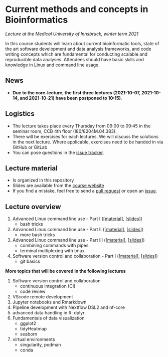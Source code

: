 # Current methods and concepts in Bioinformatics

*Lecture at the Medical University of Innsbruck, winter term 2021*

In this course students will learn about current bioinformatic tools, state of the art software development and data analysis frameworks, and code writing concepts which are fundamental for conducting scalable and reproducible data analyses.
Attendees should have basic skills and knowledge in Linux and command line usage.

## News

 * **Due to the core-lecture, the first three lectures (2021-10-07, 2021-10-14, and 2021-10-21) have been postponed to 10:15)**. 

## Logistics

 * The lecture takes place every Thursday from 09:00 to 09:45 in the seminar room, CCB 4th floor (I80/8204M.04.383). 
 * There will be exercises for each lectures. We will discuss the solutions in the next lecture. Where applicable, exercises need to be handed in via GitHub or GitLab
 * You can pose questions in the [issue tracker](https://github.com/icbi-lab/current-topics-bioinformatics-lecture/issues). 
 
## Lecture material

 * Is organized in this repository
 * Slides are available from the [course website](https://icbi-lab.github.io/current-topics-bioinformatics-lecture/)
 * If you find a mistake, feel free to send a [pull request](https://github.com/icbi-lab/current-topics-bioinformatics-lecture/pulls) or open an [issue](https://github.com/icbi-lab/current-topics-bioinformatics-lecture/issues). 

## Lecture overview

1. Advanced Linux command line use - Part I ([[material](01_bash_tricks)], [[slides](https://icbi-lab.github.io/current-topics-bioinformatics-lecture/01_bash_tricks.html#1)])
   - bash tricks
1. Advanced Linux command line use - Part II ([[material](02_bash_tricks)], [[slides](https://icbi-lab.github.io/current-topics-bioinformatics-lecture/02_bash_tricks.html#1)])
   - more bash tricks
1. Advanced Linux command line use - Part III ([[material](03_bash_tricks)], [[slides](https://icbi-lab.github.io/current-topics-bioinformatics-lecture/03_bash_tricks.html#1)])
   - combining commands with pipes
   - terminal multiplexing with tmux
1. Software version control and collaboration - Part I  ([[material](04_git_basics)], [[slides](https://icbi-lab.github.io/current-topics-bioinformatics-lecture/04_git_basics.html#1)])
   - git basics

**More topics that will be covered in the following lectures**
1. Software version control and collaboration
   - continuous integration (CI)
   - code review
4. VScode remote development
5. Jupyter notebooks and Rmarkdown
6. Pipeline development with Nextflow DSL2 and nf-core
7. advanced data handling in R: dplyr
8. Fundamentals of data visualization
   - ggplot2
   - tidyHeatmap
   - seaborn
9. virtual environments
   - singularity, podman
   - conda

